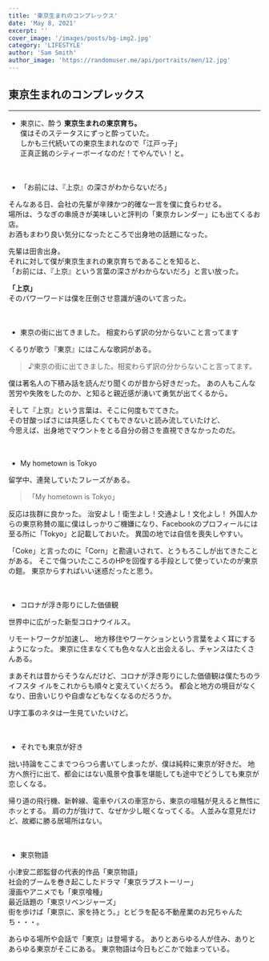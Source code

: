 ```yaml
---
title: '東京生まれのコンプレックス'
date: 'May 8, 2021'
excerpt: ''
cover_image: '/images/posts/bg-img2.jpg'
category: 'LIFESTYLE'
author: 'Sam Smith'
author_image: 'https://randomuser.me/api/portraits/men/12.jpg'
---
```


## 東京生まれのコンプレックス
---

- 東京に、酔う
**東京生まれの東京育ち。**  
僕はそのステータスにずっと酔っていた。  
しかも三代続いての東京生まれなので「江戸っ子」  
正真正銘のシティーボーイなのだ！てやんでい！と。<br><br><br>



- 「お前には、『上京』の深さがわからないだろ」  

そんなある日、会社の先輩が辛辣かつ的確な一言を僕に食らわせる。  
場所は、うなぎの串焼きが美味しいと評判の「東京カレンダー」にも出てくるお店。  
お酒もまわり良い気分になったところで出身地の話題になった。  

先輩は田舎出身。  
それに対して僕が東京生まれの東京育ちであることを知ると、  
「お前には、『上京』という言葉の深さがわからないだろ」と言い放った。

**「上京」**  
そのパワーワードは僕を圧倒させ意識が遠のいて言った。<br><br><br>

- 東京の街に出てきました。  相変わらず訳の分からないこと言ってます  
  
くるりが歌う『東京』にはこんな歌詞がある。

>♪東京の街に出てきました。相変わらず訳の分からないこと言ってます。

僕は著名人の下積み話を読んだり聞くのが昔から好きだった。 
あの人もこんな苦労や失敗をしたのか、と知ると親近感が湧いて勇気が出てくるから。  

そして『上京』という言葉は、そこに何度もでてきた。  
その甘酸っぱさには共感したくてもできないと読み流していたけど、  
今思えば、出身地でマウントをとる自分の弱さを直視できなかったのだ。<br><br><br>

- My hometown is Tokyo  
  
留学中、連発していたフレーズがある。
>「My hometown is Tokyo」

反応は抜群に良かった。
治安よし！衛生よし！交通よし！文化よし！
外国人からの東京称賛の嵐に僕はしっかりご機嫌になり、Facebookのプロフィールには
至る所に「Tokyo」と記載しておいた。
異国の地では自信を喪失しやすい。

「Coke」と言ったのに「Corn」と勘違いされて、とうもろこしが出てきたことがある。
そこで傷ついたこころのHPを回復する手段として使っていたのが東京の鎧。
東京からすればいい迷惑だったと思う。<br><br><br>

- コロナが浮き彫りにした価値観  

世界中に広がった新型コロナウイルス。

リモートワークが加速し、
地方移住やワーケションという言葉をよく耳にするようになった。
東京に住まなくても色々な人と出会えるし、チャンスはたくさんある。

まあそれは昔からそうなんだけど、コロナが浮き彫りにした価値観は僕たちのライフスタ
イルをこれからも順々と変えていくだろう。
都会と地方の境目がなくなり、田舎いじりや自虐などもなくなるのだろうか。

U字工事のネタは一生見ていたいけど。<br><br><br>

- それでも東京が好き  

拙い持論をここまでつらつら書いてしまったが、僕は純粋に東京が好きだ。
地方へ旅行に出て、都会にはない風景や食事を堪能しても途中でどうしても東京が恋しくなる。

帰り道の飛行機、新幹線、電車やバスの車窓から、東京の喧騒が見えると無性にホッとする。
肩の力が抜けて、なぜか少し眠くなってくる。
人並みな意見だけど、故郷に勝る居場所はない。<br><br><br>

- 東京物語  

小津安二郎監督の代表的作品「東京物語」  
社会的ブームを巻き起こしたドラマ「東京ラブストーリー」  
漫画やアニメでも「東京喰種」  
最近話題の「東京リベンジャーズ」  
街を歩けば「東京に、家を持とう。」とビラを配る不動産業のお兄ちゃんたち・・・。

あらゆる場所や会話で「東京」は登場する。
ありとあらゆる人が住み、ありとあらゆる東京がそこにある。
東京物語は今日もどこかで始まっている。<br><br><br>
